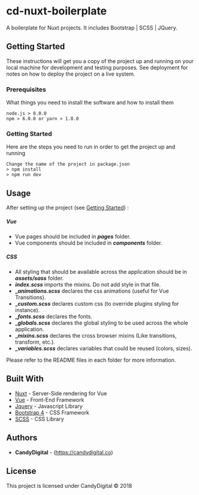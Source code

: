 
# cd-nuxt-boilerplate

A boilerplate for Nuxt projects. It includes Bootstrap | SCSS | JQuery.

## Getting Started

These instructions will get you a copy of the project up and running on your local machine for development and testing purposes. See deployment for notes on how to deploy the project on a live system.

### Prerequisites

What things you need to install the software and how to install them

```
node.js > 8.0.0
npm > 6.0.0 or yarn > 1.0.0
```

### Getting Started

Here are the steps you need to run in order to get the project up and running

```
Change the name of the project in package.json
> npm install
> npm run dev
```

## Usage

After setting up the project (see [Getting Started](#getting-started)) :

##### Vue

* Vue pages should be included in **_pages_** folder.
* Vue components should be included in **_components_** folder.

##### CSS

* All styling that should be available across the application should be in **_assets/sass_** folder.
* **_index.scss_** imports the mixins. Do not add style in that file.
* **__animations.scss_** declares the css animations (useful for Vue Transitions).
* **__custom.scss_** declares custom css (to override plugins styling for instance).
* **__fonts.scss_** declares the fonts.
* **__globals.scss_** declares the global styling to be used across the whole application.
* **__mixins.scss_** declares the cross browser mixins (Like transitions, transform, etc.).
* **__variables.scss_** declares variables that could be reused (colors, sizes).

Please refer to the README files in each folder for more information.

## Built With

* [Nuxt](https://nuxtjs.org/) - Server-Side rendering for Vue
* [Vue](https://vuejs.org/) - Front-End Framework
* [Jquery](https://jquery.com/) - Javascript Library
* [Bootstrap 4](https://getbootstrap.com/) - CSS Framework
* [SCSS](https://sass-lang.com/) - CSS Library

## Authors

* **CandyDigital** - (https://candydigital.co)

## License

This project is licensed under CandyDigital © 2018
